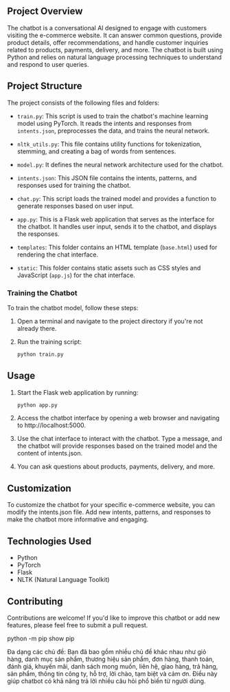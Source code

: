 
## Project Overview

The chatbot is a conversational AI designed to engage with customers visiting the e-commerce website. It can answer common questions, provide product details, offer recommendations, and handle customer inquiries related to products, payments, delivery, and more. The chatbot is built using Python and relies on natural language processing techniques to understand and respond to user queries.

## Project Structure

The project consists of the following files and folders:

- `train.py`: This script is used to train the chatbot's machine learning model using PyTorch. It reads the intents and responses from `intents.json`, preprocesses the data, and trains the neural network.

- `nltk_utils.py`: This file contains utility functions for tokenization, stemming, and creating a bag of words from sentences.

- `model.py`: It defines the neural network architecture used for the chatbot.

- `intents.json`: This JSON file contains the intents, patterns, and responses used for training the chatbot.

- `chat.py`: This script loads the trained model and provides a function to generate responses based on user input.

- `app.py`: This is a Flask web application that serves as the interface for the chatbot. It handles user input, sends it to the chatbot, and displays the responses.

- `templates`: This folder contains an HTML template (`base.html`) used for rendering the chat interface.

- `static`: This folder contains static assets such as CSS styles and JavaScript (`app.js`) for the chat interface.


### Training the Chatbot
To train the chatbot model, follow these steps:

1. Open a terminal and navigate to the project directory if you're not already there.

2. Run the training script:

    ```bash
    python train.py
    ```

## Usage

1. Start the Flask web application by running:

    ```bash
    python app.py
    ```
2. Access the chatbot interface by opening a web browser and navigating to http://localhost:5000.

3. Use the chat interface to interact with the chatbot. Type a message, and the chatbot will provide responses based on the trained model and the content of intents.json.

4. You can ask questions about products, payments, delivery, and more.

## Customization
To customize the chatbot for your specific e-commerce website, you can modify the intents.json file. Add new intents, patterns, and responses to make the chatbot more informative and engaging.

## Technologies Used
* Python
* PyTorch
* Flask
* NLTK (Natural Language Toolkit)

## Contributing

Contributions are welcome! If you'd like to improve this chatbot or add new features, please feel free to submit a pull request.




python -m pip show pip


Đa dạng các chủ đề: Bạn đã bao gồm nhiều chủ đề khác nhau như giỏ hàng, danh mục sản phẩm, thương hiệu sản phẩm, đơn hàng, thanh toán, đánh giá, khuyến mãi, danh sách mong muốn, liên hệ, giao hàng, trả hàng, sản phẩm, thông tin công ty, hỗ trợ, lời chào, tạm biệt và cảm ơn. Điều này giúp chatbot có khả năng trả lời nhiều câu hỏi phổ biến từ người dùng.